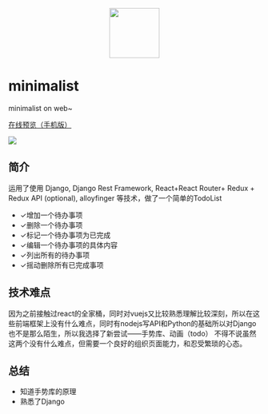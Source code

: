 <p align="center"><a href="https://vuejs.org" target="_blank"><img width="100"src="http://is4.mzstatic.com/image/thumb/Purple71/v4/f0/16/93/f01693dc-7679-e746-fe48-fbfd9a04e3b9/source/175x175bb.jpg"></a></p>

# minimalist
minimalist on web~

[在线预览（手机版）](http://115.159.213.177:8888/minimalist/)

<a href="https://cl.ly/3l2w2D2U2r1W"><img src="http://7xpser.com1.z0.glb.clouddn.com/Screen%20recording%202017-06-09%20at%2003.08.09%20AM.gif" /></a>


## 简介
  运用了使用 Django, Django Rest Framework, React+React Router+ Redux + Redux API (optional), alloyfinger 等技术，做了一个简单的TodoList
- ✓增加一个待办事项             
- ✓删除一个待办事项             
- ✓标记一个待办事项为已完成      
- ✓编辑一个待办事项的具体内容    
- ✓列出所有的待办事项   
- ✓摇动删除所有已完成事项

## 技术难点
因为之前接触过react的全家桶，同时对vuejs又比较熟悉理解比较深刻，所以在这些前端框架上没有什么难点，同时有nodejs写API和Python的基础所以对Django也不是那么陌生，所以我选择了新尝试——手势库、动画（todo）
不得不说虽然这两个没有什么难点，但需要一个良好的组织页面能力，和忍受繁琐的心态。

## 总结
- 知道手势库的原理
- 熟悉了Django
